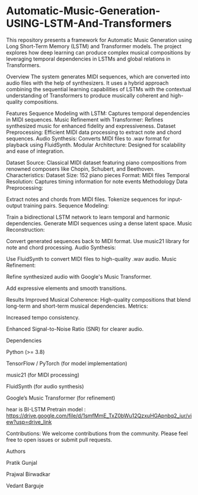 # Automatic-Music-Generation-USING-LSTM-And-Transformers
This repository presents a framework for Automatic Music Generation using Long Short-Term Memory (LSTM) and Transformer models. The project explores how deep learning can produce complex musical compositions by leveraging temporal dependencies in LSTMs and global relations in Transformers.

Overview
The system generates MIDI sequences, which are converted into audio files with the help of synthesizers. It uses a hybrid approach combining the sequential learning capabilities of LSTMs with the contextual understanding of Transformers to produce musically coherent and high-quality compositions.

Features
Sequence Modeling with LSTM: Captures temporal dependencies in MIDI sequences.
Music Refinement with Transformer: Refines synthesized music for enhanced fidelity and expressiveness.
Dataset Preprocessing: Efficient MIDI data processing to extract note and chord sequences.
Audio Synthesis: Converts MIDI files to .wav format for playback using FluidSynth.
Modular Architecture: Designed for scalability and ease of integration.

Dataset
Source: Classical MIDI dataset featuring piano compositions from renowned composers like Chopin, Schubert, and Beethoven.
Characteristics:
Dataset Size: 152 piano pieces
Format: MIDI files
Temporal Resolution: Captures timing information for note events
Methodology
Data Preprocessing:

Extract notes and chords from MIDI files.
Tokenize sequences for input-output training pairs.
Sequence Modeling:

Train a bidirectional LSTM network to learn temporal and harmonic dependencies.
Generate MIDI sequences using a dense latent space.
Music Reconstruction:

Convert generated sequences back to MIDI format.
Use music21 library for note and chord processing.
Audio Synthesis:

Use FluidSynth to convert MIDI files to high-quality .wav audio.
Music Refinement:

Refine synthesized audio with Google's Music Transformer.

Add expressive elements and smooth transitions.

Results
Improved Musical Coherence: High-quality compositions that blend long-term and short-term musical dependencies.
Metrics:

Increased tempo consistency.

Enhanced Signal-to-Noise Ratio (SNR) for clearer audio.

Dependencies

Python (>= 3.8)

TensorFlow / PyTorch (for model implementation)

music21 (for MIDI processing)

FluidSynth (for audio synthesis)

Google’s Music Transformer (for refinement)

hear is BI-LSTM Pretrain model : https://drive.google.com/file/d/1smfMmE_TxZ0bWu12QzxuHGApnbq2_iur/view?usp=drive_link

Contributions: 
We welcome contributions from the community. Please feel free to open issues or submit pull requests.

Authors

Pratik Gunjal

Prajwal Birwadkar

Vedant Barguje
